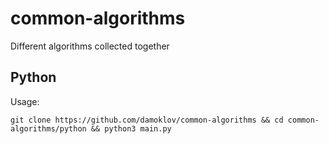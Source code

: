 # common-algorithms
Different algorithms collected together


## Python
Usage: 
```shell script
git clone https://github.com/damoklov/common-algorithms && cd common-algorithms/python && python3 main.py
```